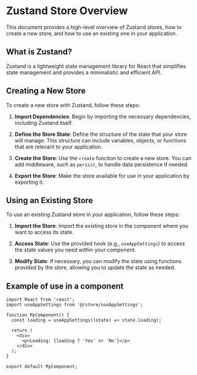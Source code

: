 # Zustand Store Overview

This document provides a high-level overview of Zustand stores, how to create a new store, and how to use an existing one in your application.

## What is Zustand?

Zustand is a lightweight state management library for React that simplifies state management and provides a minimalistic and efficient API.

## Creating a New Store

To create a new store with Zustand, follow these steps:

1. **Import Dependencies**: Begin by importing the necessary dependencies, including Zustand itself.

2. **Define the Store State**: Define the structure of the state that your store will manage. This structure can include variables, objects, or functions that are relevant to your application.

3. **Create the Store**: Use the `create` function to create a new store. You can add middleware, such as `persist`, to handle data persistence if needed.

4. **Export the Store**: Make the store available for use in your application by exporting it.

## Using an Existing Store

To use an existing Zustand store in your application, follow these steps:

1. **Import the Store**: Import the existing store in the component where you want to access its state.

2. **Access State**: Use the provided hook (e.g., `useAppSettings`) to access the state values you need within your component.

3. **Modify State**: If necessary, you can modify the state using functions provided by the store, allowing you to update the state as needed.

## Example of use in a component

```
import React from 'react';
import useAppSettings from '@/store/useAppSettings';

function MyComponent() {
  const loading = useAppSettings((state) => state.loading);

  return (
    <div>
      <p>Loading: {loading ? 'Yes' or 'No'}</p>
    </div>
  );
}

export default MyComponent;
```
